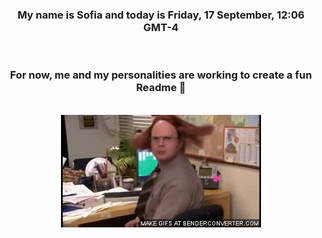 


<div align="center">
<h3 >My name is Sofia and today is Friday, 17 September, 12:06 GMT-4</h3><br>
<h3 >For now, me and my personalities are working to create a fun Readme 👋
</h3><br>
<img src='img/dwight.gif' alt='working...'/>
</div>
